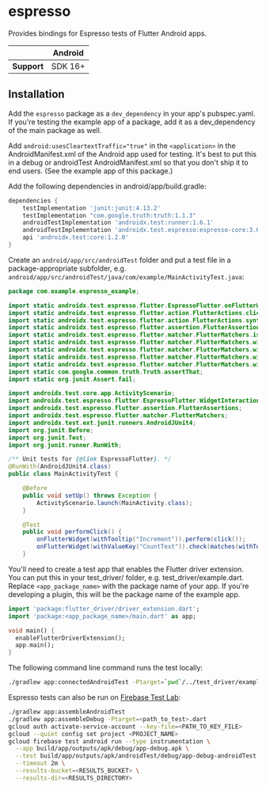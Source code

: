 # espresso

Provides bindings for Espresso tests of Flutter Android apps.

|             | Android |
|-------------|---------|
| **Support** | SDK 16+ |

## Installation

Add the `espresso` package as a `dev_dependency` in your app's pubspec.yaml. If you're testing the example app of a package, add it as a dev_dependency of the main package as well.

Add ```android:usesCleartextTraffic="true"``` in the ```<application>``` in the AndroidManifest.xml
of the Android app used for testing. It's best to put this in a debug or androidTest
AndroidManifest.xml so that you don't ship it to end users. (See the example app of this package.)

Add the following dependencies in android/app/build.gradle:

```groovy
dependencies {
    testImplementation 'junit:junit:4.13.2'
    testImplementation "com.google.truth:truth:1.1.3"
    androidTestImplementation 'androidx.test:runner:1.6.1'
    androidTestImplementation 'androidx.test.espresso:espresso-core:3.6.1'
    api 'androidx.test:core:1.2.0'
}
```

Create an `android/app/src/androidTest` folder and put a test file in a package-appropriate subfolder, e.g. `android/app/src/androidTest/java/com/example/MainActivityTest.java`:

```java
package com.example.espresso_example;

import static androidx.test.espresso.flutter.EspressoFlutter.onFlutterWidget;
import static androidx.test.espresso.flutter.action.FlutterActions.click;
import static androidx.test.espresso.flutter.action.FlutterActions.syntheticClick;
import static androidx.test.espresso.flutter.assertion.FlutterAssertions.matches;
import static androidx.test.espresso.flutter.matcher.FlutterMatchers.isDescendantOf;
import static androidx.test.espresso.flutter.matcher.FlutterMatchers.withText;
import static androidx.test.espresso.flutter.matcher.FlutterMatchers.withTooltip;
import static androidx.test.espresso.flutter.matcher.FlutterMatchers.withType;
import static androidx.test.espresso.flutter.matcher.FlutterMatchers.withValueKey;
import static com.google.common.truth.Truth.assertThat;
import static org.junit.Assert.fail;

import androidx.test.core.app.ActivityScenario;
import androidx.test.espresso.flutter.EspressoFlutter.WidgetInteraction;
import androidx.test.espresso.flutter.assertion.FlutterAssertions;
import androidx.test.espresso.flutter.matcher.FlutterMatchers;
import androidx.test.ext.junit.runners.AndroidJUnit4;
import org.junit.Before;
import org.junit.Test;
import org.junit.runner.RunWith;

/** Unit tests for {@link EspressoFlutter}. */
@RunWith(AndroidJUnit4.class)
public class MainActivityTest {

    @Before
    public void setUp() throws Exception {
        ActivityScenario.launch(MainActivity.class);
    }

    @Test
    public void performClick() {
        onFlutterWidget(withTooltip("Increment")).perform(click());
        onFlutterWidget(withValueKey("CountText")).check(matches(withText("Button tapped 1 time.")));
    }
 ```

You'll need to create a test app that enables the Flutter driver extension.
You can put this in your test_driver/ folder, e.g. test_driver/example.dart.
Replace `<app_package_name>` with the package name of your app. If you're
developing a plugin, this will be the package name of the example app.

```dart
import 'package:flutter_driver/driver_extension.dart';
import 'package:<app_package_name>/main.dart' as app;

void main() {
  enableFlutterDriverExtension();
  app.main();
}
```

The following command line command runs the test locally:

```sh
./gradlew app:connectedAndroidTest -Ptarget=`pwd`/../test_driver/example.dart
```

Espresso tests can also be run on [Firebase Test Lab](https://firebase.google.com/docs/test-lab):

```sh
./gradlew app:assembleAndroidTest
./gradlew app:assembleDebug -Ptarget=<path_to_test>.dart
gcloud auth activate-service-account --key-file=<PATH_TO_KEY_FILE>
gcloud --quiet config set project <PROJECT_NAME>
gcloud firebase test android run --type instrumentation \
  --app build/app/outputs/apk/debug/app-debug.apk \
  --test build/app/outputs/apk/androidTest/debug/app-debug-androidTest.apk\
  --timeout 2m \
  --results-bucket=<RESULTS_BUCKET> \
  --results-dir=<RESULTS_DIRECTORY>
```
